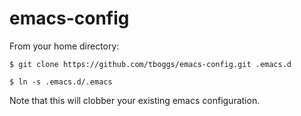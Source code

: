 emacs-config
============

From your home directory:

    $ git clone https://github.com/tboggs/emacs-config.git .emacs.d

    $ ln -s .emacs.d/.emacs

Note that this will clobber your existing emacs configuration.

